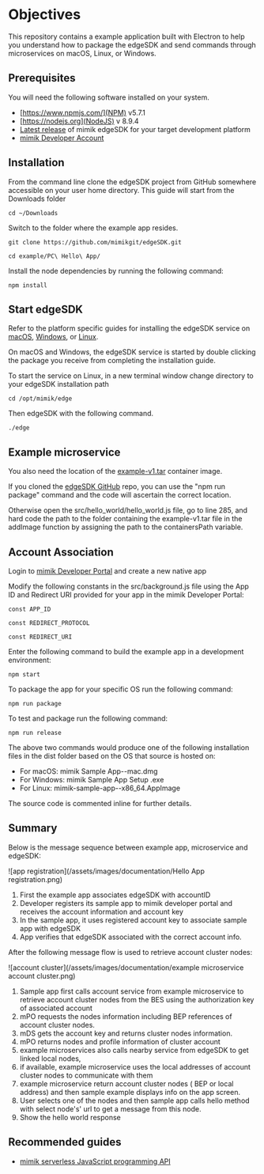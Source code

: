 # Objectives

This repository contains a example application built with Electron to help you understand how to package the edgeSDK and send commands through microservices on macOS, Linux, or Windows.

## Prerequisites

You will need the following software installed on your system.

- [https://www.npmjs.com/](NPM) v5.7.1
- [https://nodejs.org](NodeJS) v 8.9.4
- [Latest release](https://github.com/mimikgit/edgeSDK/releases/latest) of mimik edgeSDK for your target development platform
- [mimik Developer Account](https://developers.mimik360.com/dev/)

## Installation

From the command line clone the edgeSDK project from GitHub somewhere accessible on your user home directory. This guide will start from the Downloads folder

```cd ~/Downloads```

Switch to the folder where the example app resides.

```git clone https://github.com/mimikgit/edgeSDK.git```

```cd example/PC\ Hello\ App/```

Install the node dependencies by running the following command:

```npm install```

## Start edgeSDK

Refer to the platform specific guides for installing the edgeSDK service on [macOS](https://developers.mimik.com/docs/1.2.0/installation/macos.html), [Windows](https://developers.mimik.com/docs/1.2.0/installation/windows.html), or [Linux](https://developers.mimik.com/docs/1.2.0/installation/linux-ubuntu.html).

On macOS and Windows, the edgeSDK service is started by double clicking the package you receive from completing the installation guide.

To start the service on Linux, in a new terminal window change directory to your edgeSDK installation path

```cd /opt/mimik/edge```

Then edgeSDK with the following command.

```./edge```

## Example microservice

You also need the location of the [example-v1.tar](/docs/1.2.0/microservices/how-to-deploy-example-microservice.html) container image.

If you cloned the [edgeSDK GitHub](https://github.com/mimikgit/edgeSDK) repo, you can use the "npm run package" command and the code will ascertain the correct location.

Otherwise open the src/hello_world/hello_world.js file, go to line 285, and hard code the path to the folder containing the example-v1.tar file in the addImage function by assigning the path to the containersPath variable.

## Account Association

Login to [mimik Developer Portal](https://developers.mimik360.com/dev) and create a new native app

Modify the following constants in the src/background.js file using the App ID and Redirect URI provided for your app in the mimik Developer Portal:

```const APP_ID```

```const REDIRECT_PROTOCOL```

```const REDIRECT_URI```


Enter the following command to build the example app in a development environment:

```npm start```

To package the app for your specific OS run the following command:

```npm run package```

To test and package run the following command:

```npm run release```

The above two commands would produce one of the following installation files in the dist folder based on the OS that source is hosted on:

- For macOS: mimik Sample App--mac.dmg
- For Windows: mimik Sample App Setup .exe
- For Linux: mimik-sample-app--x86_64.AppImage

The source code is commented inline for further details.

## Summary

Below is the message sequence between example app, microservice and edgeSDK:

![app registration](/assets/images/documentation/Hello App registration.png)

1. First the example app associates edgeSDK with accountID
1. Developer registers its sample app to mimik developer portal and receives the account information and account key
1. In the sample app, it uses registered account key to associate sample app with edgeSDK 
1. App verifies that edgeSDK associated with the correct account info.

After  the following message flow is used to retrieve account cluster nodes:

![account cluster](/assets/images/documentation/example microservice account cluster.png)

1. Sample app first calls account service from example microservice to retrieve account cluster nodes from the BES using the authorization key of associated account
1. mPO requests the nodes information  including BEP references of account cluster nodes.
1. mDS gets the account key and returns cluster nodes information.
1. mPO returns nodes and profile information of cluster account
1. example microservices also calls nearby service from edgeSDK to get linked local nodes,
1. if available, example microservice uses the local addresses of account cluster nodes to communicate with them
1. example microservice return account cluster nodes ( BEP or local address)  and then sample example displays info on the app screen.
1. User selects one of the nodes and then sample app calls hello method with select node's' url to get a message from this node.
1. Show the hello world response

## Recommended guides

- [mimik serverless JavaScript programming API](https://developers.mimik.com/docs/1.2.0/resources/how-to-use-mimik-serverless-javascript-programming-api.html)